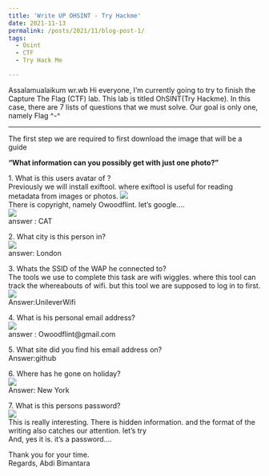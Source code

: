 ```yaml
---
title: 'Write UP OHSINT - Try Hackme'
date: 2021-11-13
permalink: /posts/2021/11/blog-post-1/
tags:
  - Osint
  - CTF
  - Try Hack Me

---
```

Assalamualaikum wr.wb Hi everyone,
I’m currently going to try to finish the Capture The Flag (CTF) lab. This lab is titled OhSINT(Try Hackme). In this case, there are 7 lists of questions that we must solve. Our goal is only one, namely Flag ^-^

---
<p>The first step we are required to first download the image that will be a guide</p>
<p style="font-weight:bold">“What information can you possibly get with just one photo?”</p>

<p>1. What is this users avatar of ?
<br>Previously we will install exiftool. where exiftool is useful for reading metadata from images or photos.
<img src="https://miro.medium.com/max/720/1*NofoDYQGnIh9blR0vBE2Jg.webp">
<br> There is copyright, namely Owoodflint. let’s google….
<br><img src="https://miro.medium.com/max/640/1*9w6IfGb-uKMvianiJ03evg.webp">
<br> answer : CAT</p>

<p>2. What city is this person in?
<br><img src="https://miro.medium.com/max/640/1*9i3sMdkN888NNgtW5tQU5g.webp">
<br>answer: London</p>

<p>3. Whats the SSID of the WAP he connected to?
<br>The tools we use to complete this task are wifi wiggles. where this tool can track the whereabouts of wifi. but this tool we are supposed to log in to first.
<br><img src="https://miro.medium.com/max/640/1*hpQn3EyBQfw_PmDQeJmcag.webp">
<br> Answer:UnileverWifi </p>

<p>4. What is his personal email address?
<br><img src="https://miro.medium.com/max/720/1*8Cje0RLznXdDD4Tp8WE3tQ.webp">
<br>answer : Owoodflint@gmail.com</p>

<p>5. What site did you find his email address on?
<br>Answer:github</p>

<p>6. Where has he gone on holiday?
<br><img src="https://miro.medium.com/max/720/1*0qMPG8p-fgNn4GvKuXop9g.webp">
<br>Answer: New York</p>

<p>7. What is this persons password?
<br> <img src="https://miro.medium.com/max/720/1*JcEZHOo81q6coAZsCZRHjQ.webp">
<br>This is really interesting. There is hidden information. and the format of the writing also catches our attention. let’s try
<br>And, yes it is. it’s a password….</p>

<p>Thank you for your time.
<br>Regards, Abdi Bimantara</p>
